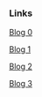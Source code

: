 ### Links  

[Blog 0](https://github.com/lucassha/DevOps-Student-Roadmap/blob/master/Blogs/Blog0.md)

[Blog 1](https://github.com/lucassha/DevOps-Student-Roadmap/blob/master/Blogs/Blog1.md)

[Blog 2](https://github.com/lucassha/DevOps-Student-Roadmap/blob/master/Blogs/Blog2.md)

[Blog 3](https://github.com/lucassha/DevOps-Student-Roadmap/blob/dev/Blogs/Blog3.md)
